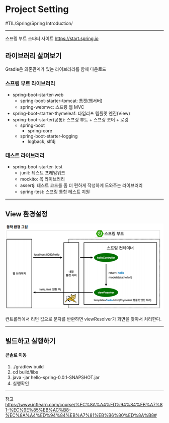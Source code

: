# Project Setting
#TIL/Spring/Spring Introduction/

---
스프링 부트 스타터 사이트
https://start.spring.io

## 라이브러리 살펴보기
Gradle은 의존관계가 있는 라이브러리를 함께 다운로드


### 스프링 부트 라이브러리
- spring-boot-starter-web
    - spring-boot-starter-tomcat: 톰캣(웹서버)
    - spring-webmvc: 스프링 웹 MVC
- spring-boot-starter-thymeleaf: 타임리프 템플릿 엔진(View)
- spring-boot-starter(공통): 스프링 부트 + 스프링 코어 + 로깅
    - spring-boot
        - spring-core
    - spring-boot-starter-logging
        - logback, slf4j

### 테스트 라이브러리
- spring-boot-starter-test
    - junit: 테스트 프레임워크
    - mockito: 목 라이브러리
    - assertj: 테스트 코드를 좀 더 편하게 작성하게 도와주는 라이브러리
    - spring-test: 스프링 통합 테스트 지원

---
## View 환경설정

![](../images/ps_1.PNG)

컨트롤러에서 리턴 값으로 문자를 반환하면 viewResolver가 화면을 찾아서 처리한다.

---

## 빌드하고 실행하기

#### 콘솔로 이동
1. ./gradlew build
2. cd build/libs
3. java -jar hello-spring-0.0.1-SNAPSHOT.jar
4. 실행확인




---
참고
https://www.inflearn.com/course/%EC%8A%A4%ED%94%84%EB%A7%81-%EC%9E%85%EB%AC%B8-%EC%8A%A4%ED%94%84%EB%A7%81%EB%B6%80%ED%8A%B8#